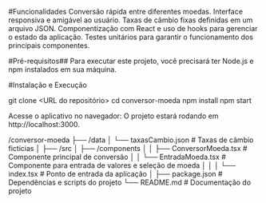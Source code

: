 #Funcionalidades
Conversão rápida entre diferentes moedas.
Interface responsiva e amigável ao usuário.
Taxas de câmbio fixas definidas em um arquivo JSON.
Componentização com React e uso de hooks para gerenciar o estado da aplicação.
Testes unitários para garantir o funcionamento dos principais componentes.

#Pré-requisitos##
Para executar este projeto, você precisará ter Node.js e npm instalados em sua máquina.

#Instalação e Execução

git clone <URL do repositório>
cd conversor-moeda
npm install
npm start

Acesse o aplicativo no navegador:
O projeto estará rodando em http://localhost:3000.

/conversor-moeda
├── /data
│   └── taxasCambio.json        # Taxas de câmbio fictícias
│
├── /src
│   ├── /components
│   │   ├── ConversorMoeda.tsx  # Componente principal de conversão
│   │   └── EntradaMoeda.tsx    # Componente para entrada de valores e seleção de moeda
│   │
│   └── index.tsx               # Ponto de entrada da aplicação
│
├── package.json                # Dependências e scripts do projeto
└── README.md                   # Documentação do projeto
